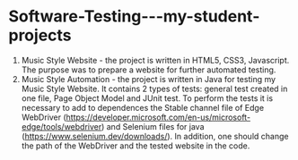 # Software-Testing---my-student-projects
1. Music Style Website - the project is written in HTML5, CSS3, Javascript. The purpose was to prepare a website for further automated testing.
2. Music Style Automation - the project is written in Java for testing my Music Style Website. It contains 2 types of tests: general test created in one file, Page Object Model and JUnit test.
   To perform the tests it is necessary to add to dependences the Stable channel file of Edge WebDriver  (https://developer.microsoft.com/en-us/microsoft-edge/tools/webdriver) and Selenium files for java 
   (https://www.selenium.dev/downloads/). In addition, one should change the path of the WebDriver and the tested website in the code.
